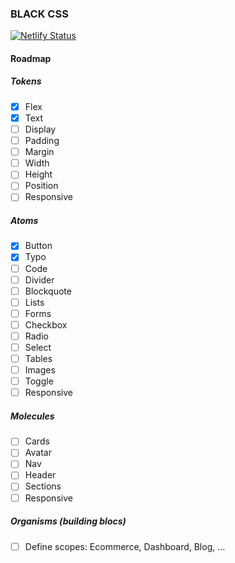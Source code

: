 ### BLACK CSS

[![Netlify Status](https://api.netlify.com/api/v1/badges/e7e7cb4b-27d2-458d-9ecd-069d1f06f337/deploy-status)](https://app.netlify.com/sites/black-css/deploys)

#### Roadmap

##### Tokens

- [x] Flex
- [x] Text
- [ ] Display
- [ ] Padding
- [ ] Margin
- [ ] Width
- [ ] Height
- [ ] Position
- [ ] Responsive

##### Atoms

- [x] Button
- [x] Typo
- [ ] Code
- [ ] Divider
- [ ] Blockquote
- [ ] Lists
- [ ] Forms
- [ ] Checkbox
- [ ] Radio
- [ ] Select
- [ ] Tables
- [ ] Images
- [ ] Toggle
- [ ] Responsive

##### Molecules

- [ ] Cards
- [ ] Avatar
- [ ] Nav
- [ ] Header
- [ ] Sections
- [ ] Responsive

##### Organisms (building blocs)

- [ ] Define scopes: Ecommerce, Dashboard, Blog, ...
